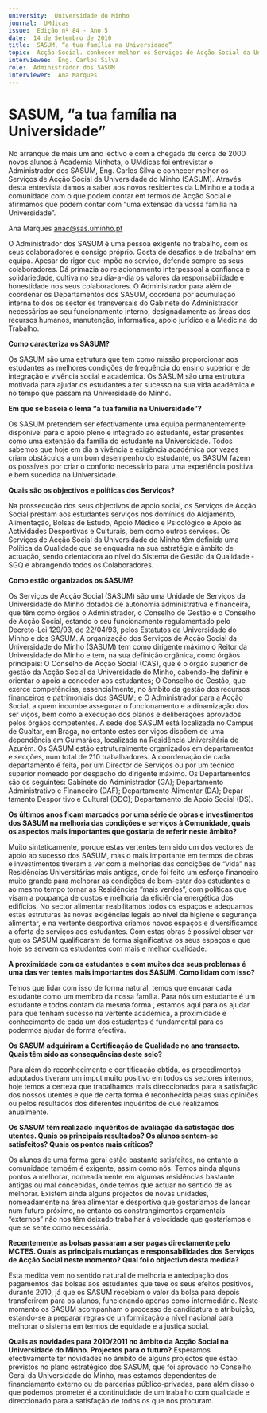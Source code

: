 ```yaml
---
university:  Universidade do Minho
journal:  UMdicas
issue:  Edição nº 84 - Ano 5
date:  14 de Setembro de 2010
title:  SASUM, “a tua família na Universidade”
topic:  Acção Social. conhecer melhor os Serviços de Acção Social da Universidade do Minho (SASUM) 
interviewee:  Eng. Carlos Silva
role:  Administrador dos SASUM
interviewer:  Ana Marques
--- 
```


# SASUM, “a tua família na Universidade”
 
No arranque de mais um ano lectivo e com a chegada de cerca de 2000 novos alunos à Academia Minhota, o UMdicas foi entrevistar o Administrador dos SASUM, Eng. Carlos Silva e conhecer melhor os Serviços de Acção Social da Universidade do Minho (SASUM). Através desta entrevista damos a saber aos novos residentes da UMinho e a toda a comunidade com o que podem contar em termos de Acção Social e afirmamos que podem contar com “uma extensão da vossa família na Universidade”.
 
Ana Marques anac@sas.uminho.pt 


O Administrador dos SASUM é uma pessoa exigente no trabalho, com os seus colaboradores e consigo próprio. Gosta de desafios e de trabalhar em equipa. Apesar do rigor que impõe no serviço, defende sempre os seus colaboradores. Dá primazia ao relacionamento interpessoal à confiança e solidariedade, cultiva no seu dia-a-dia os valores da responsabilidade e honestidade nos seus colaboradores.
O Administrador para além de coordenar os Departamentos dos SASUM, coordena por acumulação interna to dos os sector es transversais do Gabinete do Administrador necessários ao seu funcionamento interno, designadamente as áreas dos recursos humanos, manutenção, informática, apoio jurídico e a Medicina do Trabalho.
 

**Como caracteriza os SASUM?**

Os SASUM são uma estrutura que tem como missão proporcionar aos estudantes as melhores condições de frequência do ensino superior e de integração e vivência social e académica. Os SASUM são uma estrutura motivada para ajudar os estudantes a ter sucesso na sua vida académica e no tempo que passam na Universidade do Minho.
 

**Em que se baseia o lema “a tua família na Universidade”?**

Os SASUM pretendem ser efectivamente uma equipa permanentemente disponível para o apoio pleno e integrado ao estudante, estar presentes como uma extensão da família do estudante na Universidade. Todos sabemos que hoje em dia a vivência e exigência académica por vezes criam obstáculos a um bom desempenho do estudante, os SASUM fazem os possíveis por criar o conforto necessário para uma experiência positiva e bem sucedida na Universidade.
 

**Quais são os objectivos e políticas dos Serviços?**

Na prossecução dos seus objectivos de apoio social, os Serviços de Acção Social prestam aos estudantes serviços nos domínios do Alojamento, Alimentação, Bolsas de Estudo, Apoio Médico e Psicológico e Apoio às Actividades Desportivas e Culturais, bem como outros serviços.
Os Serviços de Acção Social da Universidade do Minho têm definida uma Política da Qualidade que se enquadra na sua estratégia e âmbito de actuação, sendo orientadora ao nível do Sistema de Gestão da Qualidade - SGQ e abrangendo todos os Colaboradores.
 

**Como estão organizados os SASUM?**

Os Serviços de Acção Social (SASUM) são uma Unidade de Serviços da Universidade do Minho dotados de autonomia administrativa e financeira, que têm como órgãos o Administrador, o Conselho de Gestão e o Conselho de Acção Social, estando o seu funcionamento regulamentado pelo Decreto-Lei 129/93, de 22/04/93, pelos Estatutos da Universidade do Minho e dos SASUM.
A organização dos Serviços de Acção Social da Universidade do Minho (SASUM) tem como dirigente máximo o Reitor da Universidade do Minho e tem, na sua definição orgânica, como órgãos principais: O Conselho de Acção Social (CAS), que é o órgão superior de gestão da Acção Social da Universidade do Minho, cabendo-lhe definir e orientar o apoio a conceder aos estudantes; O Conselho de Gestão, que exerce competências, essencialmente, no âmbito da gestão dos recursos financeiros e patrimoniais dos SASUM; e O Administrador para a Acção Social, a quem incumbe assegurar o funcionamento e a dinamização dos ser viços, bem como a execução dos planos e deliberações aprovados pelos órgãos competentes.
A sede dos SASUM está localizada no Campus de Gualtar, em Braga, no entanto estes ser viços dispõem de uma dependência em Guimarães, localizada na Residência Universitária de Azurém.
Os SASUM estão estruturalmente organizados em departamentos e secções, num total de 210 trabalhadores. A coordenação de cada departamento é feita, por um Director de Serviços ou por um técnico superior nomeado por despacho do dirigente máximo.
Os Departamentos são os seguintes: Gabinete do Administrador (GA); Departamento Administrativo e Financeiro (DAF); Departamento Alimentar (DA); Depar tamento Despor tivo e Cultural (DDC); Departamento de Apoio Social (DS).
 

**Os últimos anos ficam marcados por uma série de obras e investimentos dos SASUM na melhoria das condições e serviços à Comunidade, quais os aspectos mais importantes que gostaria de referir neste âmbito?**

Muito sinteticamente, porque estas vertentes tem sido um dos vectores de apoio ao sucesso dos SASUM, mas o mais importante em termos de obras e investimentos tiveram a ver com a melhorias das condições de “vida” nas Residências Universitárias mais antigas, onde foi feito um esforço financeiro muito grande para melhorar as condições de bem-estar dos estudantes e ao mesmo tempo tornar as Residências “mais verdes”, com políticas que visam a poupança de custos e melhoria da eficiência energética dos edifícios.
No sector alimentar reabilitamos todos os espaços e adequamos estas estruturas às novas exigências legais ao nível da higiene e segurança alimentar, e na vertente desportiva criamos novos espaços e diversificamos a oferta de serviços aos estudantes.
Com estas obras é possível obser var que os SASUM qualificaram de forma significativa os seus espaços e que hoje se servem os estudantes com mais e melhor qualidade.
 

**A proximidade com os estudantes e com muitos dos seus problemas é uma das ver tentes mais importantes dos SASUM. Como lidam com isso?**

Temos que lidar com isso de forma natural, temos que encarar cada estudante como um membro da nossa família. Para nós um estudante é um estudante e todos contam da mesma forma , estamos aqui para os ajudar para que tenham sucesso na vertente académica, a proximidade e conhecimento de cada um dos estudantes é fundamental para os podermos ajudar de forma efectiva.
 

**Os SASUM adquiriram a Certificação de Qualidade no ano transacto. Quais têm sido as consequências deste selo?**

Para além do reconhecimento e cer tificação obtida, os procedimentos adoptados tiveram um imput muito positivo em todos os sectores internos, hoje temos a certeza que trabalhamos mais direccionados para a satisfação dos nossos utentes e que de certa forma é reconhecida pelas suas opiniões ou pelos resultados dos diferentes inquéritos de que realizamos anualmente.
 

**Os SASUM têm realizado inquéritos de avaliação da satisfação dos utentes. Quais os principais resultados? Os alunos sentem-se satisfeitos? Quais os pontos mais críticos?**

Os alunos de uma forma geral estão bastante satisfeitos, no entanto a comunidade também é exigente, assim como nós. Temos ainda alguns pontos a melhorar, nomeadamente em algumas residências bastante antigas ou mal concebidas, onde temos que actuar no sentido de as melhorar.
Existem ainda alguns projectos de novas unidades, nomeadamente na área alimentar e desportiva que gostaríamos de lançar num futuro próximo, no entanto os constrangimentos orçamentais “externos”
não nos têm deixado trabalhar à velocidade que gostaríamos e que se sente como necessária.
 

**Recentemente as bolsas passaram a ser pagas directamente pelo MCTES. Quais as principais mudanças e responsabilidades dos Serviços de Acção Social neste momento? Qual foi o objectivo desta medida?**

Esta medida vem no sentido natural de melhoria e antecipação dos pagamentos das bolsas aos estudantes que teve os seus efeitos positivos, durante 2010, já que os SASUM recebiam o valor da bolsa para depois transferirem para os alunos, funcionando apenas como intermediário. Neste momento os SASUM acompanham o processo de candidatura e atribuição, estando-se a preparar regras de uniformização a nível nacional para melhorar o sistema em termos de equidade e a justiça social.
 
 
**Quais as novidades para 2010/2011 no âmbito da Acção Social na Universidade do Minho. Projectos para o futuro?**
Esperamos efectivamente ter novidades no âmbito de alguns projectos que estão previstos no plano estratégico dos SASUM, que foi aprovado no Conselho Geral da Universidade do Minho, mas estamos dependentes de financiamento externo ou de parcerias público-privadas, para além disso o que podemos prometer é a continuidade de um trabalho com qualidade e direccionado para a satisfação de todos os que nos procuram.

